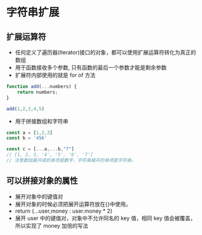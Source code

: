 # 字符串扩展

## 扩展运算符

* 任何定义了遍历器(Iterator)接口的对象，都可以使用扩展运算符转化为真正的数组
* 用于函数接收多个参数, 只有函数的最后一个参数才能是剩余参数
* 扩展符内部使用的就是 for of 方法

```javascript
function add(...numbers) {
    return numbers;
}

add(1,2,3,4,5)
```

* 用于拼接数组和字符串
  
```javascript
const a = [1,2,3]
const b = '456'

const c = [...a,...b,"7"]
// [1, 2, 3, '4', '5', '6', '7']
// 注意数组展开成的单项是数字，字符串展开的单项是字符串。
```

## 可以拼接对象的属性

* 展开对象中的键值对
* 展开对象的时候必须把展开运算符放在{}中使用。
* return {...user,money : user.money * 2}
* 展开 user 中的键值对，对象中不允许同名的 key 值，相同 key 值会被覆盖，所以实现了 money 加倍的写法